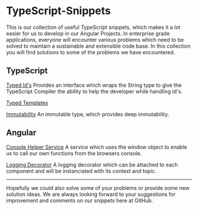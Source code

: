 # TypeScript-Snippets

This is our collection of useful TypeScript snippets, which makes it a lot easier for us to develop in our Angular Projects.
In enterprise grade applications, everyone will encounter various problems which need to be solved to maintain a sustainable and extensible code base. In this collection you will find solutions to some of the problems we have encountered.

## TypeScript
[Typed Id's](./TypedIds)
Provides an interface which wraps the String type to give the TypeScript Compiler the ability to help the developer while handling Id's.

[Typed Templates](./TypedTemplates)

[Immutability](./Immutability)
An immutable type, which provides deep immutability.

## Angular
[Console Helper Service](./Angular/ConsoleHelperService)
A service which uses the window object to enable us to call our own functions from the browsers console.

[Logging Decorator](./Angular/LoggingService)
A logging decorator which can be attached to each component and will be instanciated with its context and topic.

___
Hopefully we could also solve some of your problems or provide some new solution ideas.
We are always looking forward to your suggestions for improvement and comments on our snippets here at GitHub.
